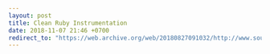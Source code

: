 ```yaml
---
layout: post
title: Clean Ruby Instrumentation
date: 2018-11-07 21:46 +0700
redirect_to: "https://web.archive.org/web/20180827091032/http://www.soulcutter.com/articles/instrumenting-ruby-methods.html"
---
```

